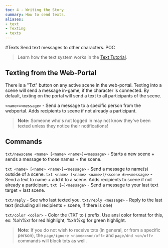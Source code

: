 ```yaml
---
toc: 4 - Writing the Story
summary: How to send texts.
aliases:
- text
- Texting
- texts
---
```

#Texts
Send text messages to other characters. POC

> Learn how the text system works in the [Text Tutorial](/help/txt_tutorial).

## Texting from the Web-Portal
There is a "Txt" button on any active scene in the web-portal. Texting into a scene will send a message in-game, if the character is connected. By default, texting on the portal will send a text to all participants of the scene.

`<name>=<message>` - Send a message to a specific person from the webportal. Adds recipients to scene if not already a participant.

>  **Note:** Someone who's not logged in may not know they've been texted unless they notice their notifications!

## Commands
`txt/newscene <name> [<name> <name>]=<message>` - Starts a new scene + sends a message to those names + the scene.

`txt <name> [<name> <name>]=<message>` - Send a message to name(s) outside of a scene.
`txt <name> [<name> <name>]/<scene #>=<message>` - Send a text to name + add it to a scene. Adds recipients to scene if not already a participant.
`txt [=]<message>` - Send a message to your last text target + last scene.

`txt/reply` - See who last texted you.
`txt/reply <message>` - Reply to the last text (including all recipients + scene, if there is one)

`txt/color <color>` - Color the (TXT to <name>) prefix. Use ansi color format for this, ex: \%xh\%xr for red highlight, \%xh\%xg for green highlight.

>  **Note:** If you do not wish to receive txts (in general, or from a specific person), the `page/ignore <name>=<on/off>` and `page/dnd <on/off>` commands will block txts as well.
